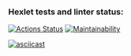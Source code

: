 ### Hexlet tests and linter status:
[![Actions Status](https://github.com/artem6367/php-project-48/actions/workflows/hexlet-check.yml/badge.svg)](https://github.com/artem6367/php-project-48/actions/workflows/ci.yml/badge.svg)
[![Maintainability](https://api.codeclimate.com/v1/badges/2302a0f6a18782a76303/maintainability)](https://codeclimate.com/github/artem6367/php-project-48/maintainability)

[![asciicast](https://asciinema.org/a/641969.svg)](https://asciinema.org/a/641969)

